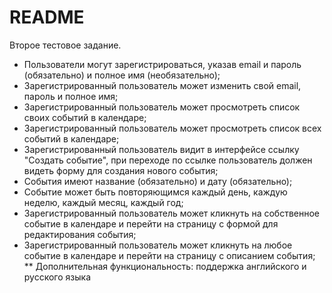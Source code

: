 # README

Второе тестовое задание.


   * Пользователи могут зарегистрироваться, указав email и пароль (обязательно) и полное имя (необязательно);
   * Зарегистрированный пользователь может изменить свой email, пароль и полное имя;
   * Зарегистрированный пользователь может просмотреть список своих событий в календаре;
   * Зарегистрированный пользователь может просмотреть список всех событий в календаре;
   * Зарегистрированный пользователь видит в интерфейсе ссылку "Создать событие", при переходе по ссылке пользователь должен видеть форму для создания нового события;
   * События имеют название (обязательно) и дату (обязательно);
   * Событие может быть повторяющимся каждый день, каждую неделю, каждый месяц, каждый год;
   * Зарегистрированный пользователь может кликнуть на собственное событие в календаре и перейти на страницу с формой для редактирования события;
   * Зарегистрированный пользователь может кликнуть на любое событие в календаре и перейти на страницу с описанием события;
   ** Дополнительная функциональность: поддержка английского и русского языка

